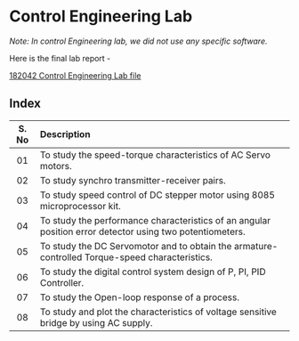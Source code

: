 # Control Engineering Lab

_Note: In control Engineering lab, we did not use any specific software._ 

Here is the final lab report - 

[182042 Control Engineering Lab file](https://docs.google.com/document/d/1pnYEdLzmRy_AbZz95KgCnR9Vx93VsMhOMwUirMgHij8/edit?usp=sharing)

## Index



| S. No      | Description |
| :--------: | :----------- |
|   01    | To study the speed-torque characteristics of AC Servo motors.       |
|   02| To study synchro transmitter-receiver pairs.        |
|   03    | To study speed control of DC stepper motor using 8085 microprocessor kit.      |
|   04| To study the performance characteristics of an angular position error detector using two potentiometers.      |
|   05   | To study the DC Servomotor and to obtain the armature-controlled Torque-speed characteristics.      |
|   06|To study the digital control system design of P, PI, PID Controller.        |
|     07  | To study the Open-loop response of a process.      |
|   08| To study and plot the  characteristics of voltage sensitive bridge by using AC supply.        |